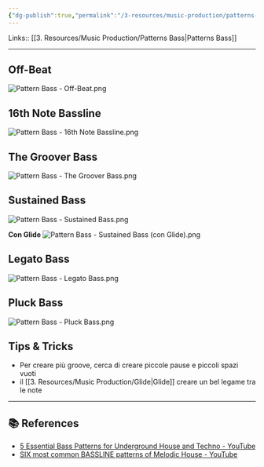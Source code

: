 ```yaml
---
{"dg-publish":true,"permalink":"/3-resources/music-production/patterns-bass-house-and-techno/"}
---
```


Links:: [[3. Resources/Music Production/Patterns Bass\|Patterns Bass]]

---

## Off-Beat

![Pattern Bass - Off-Beat.png](/img/user/3.%20Resources/Attachments/Pattern%20Bass%20-%20Off-Beat.png)

## 16th Note Bassline

![Pattern Bass - 16th Note Bassline.png](/img/user/3.%20Resources/Attachments/Pattern%20Bass%20-%2016th%20Note%20Bassline.png)


## The Groover Bass

![Pattern Bass - The Groover Bass.png](/img/user/3.%20Resources/Attachments/Pattern%20Bass%20-%20The%20Groover%20Bass.png)

## Sustained Bass

![Pattern Bass - Sustained Bass.png](/img/user/3.%20Resources/Attachments/Pattern%20Bass%20-%20Sustained%20Bass.png)

**Con Glide**
![Pattern Bass - Sustained Bass (con Glide).png](/img/user/3.%20Resources/Attachments/Pattern%20Bass%20-%20Sustained%20Bass%20(con%20Glide).png)

## Legato Bass


![Pattern Bass - Legato Bass.png](/img/user/3.%20Resources/Attachments/Pattern%20Bass%20-%20Legato%20Bass.png)

## Pluck Bass

![Pattern Bass - Pluck Bass.png](/img/user/3.%20Resources/Attachments/Pattern%20Bass%20-%20Pluck%20Bass.png)



## Tips & Tricks

- Per creare più groove, cerca di creare piccole pause e piccoli spazi vuoti
- il [[3. Resources/Music Production/Glide\|Glide]] creare un bel legame tra le note


---

## 📚 References

- [5 Essential Bass Patterns for Underground House and Techno - YouTube](https://www.youtube.com/watch?v=uQ0Sgy0Bikc)
- [SIX most common BASSLINE patterns of Melodic House - YouTube](https://www.youtube.com/watch?v=asesMglv8lY)